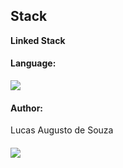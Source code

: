 ## Stack
**Linked Stack**

#### Language:
</a><img src = "https://img.shields.io/badge/C%2B%2B-00599C?style=for-the-badge&logo=c%2B%2B&logoColor=white"></a>

#### Author:
Lucas Augusto de Souza
####
<a href="https://github.com/LCASouza" target="_blank"><img src="https://img.shields.io/badge/GitHub-100000?style=for-the-badge&logo=github&logoColor=white" target="_blank"></a>
